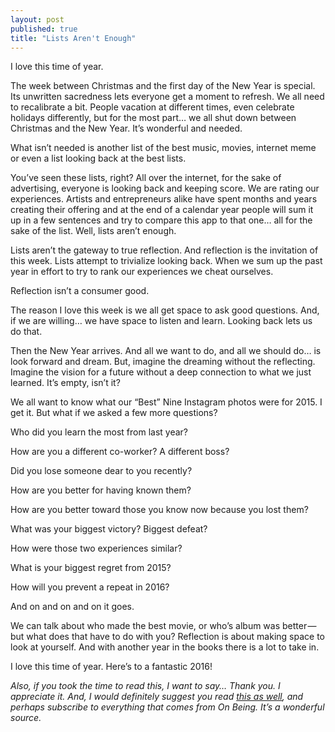 ```yaml
---
layout: post
published: true
title: "Lists Aren't Enough"
---
```


I love this time of year.

The week between Christmas and the first day of the New Year is special. Its unwritten sacredness lets everyone get a moment to refresh. We all need to recalibrate a bit. People vacation at different times, even celebrate holidays differently, but for the most part… we all shut down between Christmas and the New Year. It’s wonderful and needed.

What isn’t needed is another list of the best music, movies, internet meme or even a list looking back at the best lists.

You’ve seen these lists, right? All over the internet, for the sake of advertising, everyone is looking back and keeping score. We are rating our experiences. Artists and entrepreneurs alike have spent months and years creating their offering and at the end of a calendar year people will sum it up in a few sentences and try to compare this app to that one… all for the sake of the list. Well, lists aren’t enough.

Lists aren’t the gateway to true reflection. And reflection is the invitation of this week. Lists attempt to trivialize looking back. When we sum up the past year in effort to try to rank our experiences we cheat ourselves.

Reflection isn’t a consumer good.

The reason I love this week is we all get space to ask good questions. And, if we are willing… we have space to listen and learn. Looking back lets us do that.

Then the New Year arrives. And all we want to do, and all we should do… is look forward and dream. But, imagine the dreaming without the reflecting. Imagine the vision for a future without a deep connection to what we just learned. It’s empty, isn’t it?

We all want to know what our “Best” Nine Instagram photos were for 2015. I get it. But what if we asked a few more questions?

Who did you learn the most from last year?

How are you a different co-worker? A different boss?

Did you lose someone dear to you recently?

How are you better for having known them?

How are you better toward those you know now because you lost them?

What was your biggest victory? Biggest defeat?

How were those two experiences similar?

What is your biggest regret from 2015?

How will you prevent a repeat in 2016?

And on and on and on it goes.

We can talk about who made the best movie, or who’s album was better — but what does that have to do with you? Reflection is about making space to look at yourself. And with another year in the books there is a lot to take in.

I love this time of year. Here’s to a fantastic 2016!



_Also, if you took the time to read this, I want to say… Thank you. I appreciate it. And, I would definitely suggest you read [this as well](http://www.onbeing.org/blog/parker-palmer-my-five-new-years-revolutions/8290#.VoQVFkagSCB.twitter), and perhaps subscribe to everything that comes from On Being. It’s a wonderful source._
